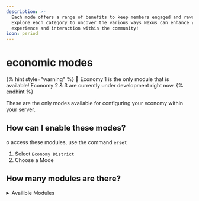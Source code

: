 ```yaml
---
description: >-
  Each mode offers a range of benefits to keep members engaged and rewarded.
  Explore each category to uncover the various ways Nexus can enhance your
  experience and interaction within the community!
icon: period
---
```


# economic modes

{% hint style="warning" %}
📝 Economy 1 is the only module that is available! Economy 2 & 3 are currently under development right now.
{% endhint %}

These are the only modes available for configuring your economy within your server.

## How can I enable these modes?

o access these modules, use the command `e?set`&#x20;

1. Select `Economy District`&#x20;
2. Choose a Mode&#x20;

## How many modules are there?

<details>

<summary>Availible Modules</summary>

*

</details>

